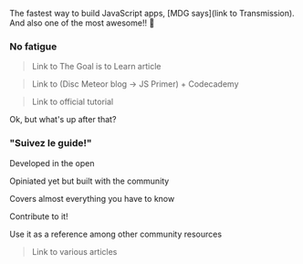 The fastest way to build JavaScript apps, [MDG says](link to Transmission). And also one of the most awesome!! :rocket:

### No fatigue
> Link to The Goal is to Learn article

> Link to (Disc Meteor blog -> JS Primer) + Codecademy

> Link to official tutorial

Ok, but what's up after that? 

### "Suivez le guide!"

Developed in the open

Opiniated yet but built with the community 

Covers almost everything you have to know

Contribute to it!

Use it as a reference among other community resources

> Link to various articles
